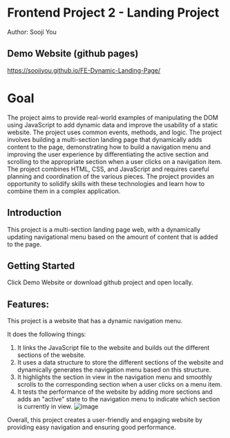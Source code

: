 # Frontend Project 2 - Landing Project
Author: Sooji You
## Demo Website (github pages)
https://soojiyou.github.io/FE-Dynamic-Landing-Page/

# Goal

The project aims to provide real-world examples of manipulating the DOM using JavaScript to add dynamic data and improve the usability of a static website. The project uses common events, methods, and logic. The project involves building a multi-section landing page that dynamically adds content to the page, demonstrating how to build a navigation menu and improving the user experience by differentiating the active section and scrolling to the appropriate section when a user clicks on a navigation item. The project combines HTML, CSS, and JavaScript and requires careful planning and coordination of the various pieces. The project provides an opportunity to solidify skills with these technologies and learn how to combine them in a complex application. 

## Introduction
This project is a multi-section landing page web, with a dynamically updating navigational menu based on the amount of content that is added to the page.

## Getting Started

Click Demo Website or download github project and open locally.


## Features:

This project is a website that has a dynamic navigation menu.

It does the following things:
1.  It links the JavaScript file to the website and builds out the different sections of the website.
2.  It uses a data structure to store the different sections of the website and dynamically generates the navigation menu based on this structure.
3.  It highlights the section in view in the navigation menu and smoothly scrolls to the corresponding section when a user clicks on a menu item.
4.  It tests the performance of the website by adding more sections and adds an "active" state to the navigation menu to indicate which section is currently in view.
![image](https://user-images.githubusercontent.com/79179847/229460980-d1ffa20d-2c1e-46b7-92c0-04ae4d42cdc3.png)


Overall, this project creates a user-friendly and engaging website by providing easy navigation and ensuring good performance.


